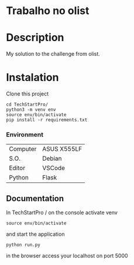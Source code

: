 # Trabalho no olist

# Description

My solution to the challenge from olist.

# Instalation
Clone this project
```console
cd TechStartPro/
python3 -m venv env
source env/bin/activate
pip install -r requirements.txt
```

### Environment

|   |    |
|---|---|
|  Computer |   ASUS X555LF |
|  S.O. | Debian  |
|  Editor | VSCode  |
|  Python | Flask |

## Documentation

In TechStartPro / on the console activate venv 
```console
source env/bin/activate
```
and start the application
```console
python run.py
```
in the browser access your localhost on port 5000